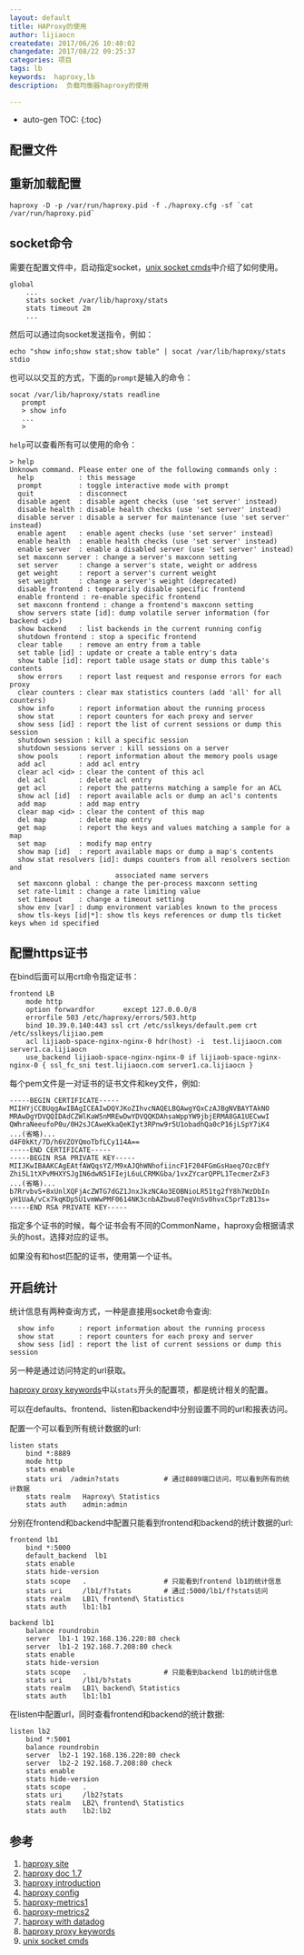 ```yaml
---
layout: default
title: HAProxy的使用
author: lijiaocn
createdate: 2017/06/26 10:40:02
changedate: 2017/08/22 09:25:37
categories: 项目
tags: lb
keywords:  haproxy,lb 
description:  负载均衡器haproxy的使用

---
```


* auto-gen TOC:
{:toc}

## 配置文件

## 重新加载配置

	haproxy -D -p /var/run/haproxy.pid -f ./haproxy.cfg -sf `cat /var/run/haproxy.pid`

## socket命令

需要在配置文件中，启动指定socket，[unix socket cmds][9]中介绍了如何使用。

	global
	    ...
	    stats socket /var/lib/haproxy/stats
	    stats timeout 2m
	    ...

然后可以通过向socket发送指令，例如：

	echo "show info;show stat;show table" | socat /var/lib/haproxy/stats stdio

也可以以交互的方式，下面的`prompt`是输入的命令：

	socat /var/lib/haproxy/stats readline
	   prompt
	   > show info
	   ...
	   >

`help`可以查看所有可以使用的命令：

	> help
	Unknown command. Please enter one of the following commands only :
	  help           : this message
	  prompt         : toggle interactive mode with prompt
	  quit           : disconnect
	  disable agent  : disable agent checks (use 'set server' instead)
	  disable health : disable health checks (use 'set server' instead)
	  disable server : disable a server for maintenance (use 'set server' instead)
	  enable agent   : enable agent checks (use 'set server' instead)
	  enable health  : enable health checks (use 'set server' instead)
	  enable server  : enable a disabled server (use 'set server' instead)
	  set maxconn server : change a server's maxconn setting
	  set server     : change a server's state, weight or address
	  get weight     : report a server's current weight
	  set weight     : change a server's weight (deprecated)
	  disable frontend : temporarily disable specific frontend
	  enable frontend : re-enable specific frontend
	  set maxconn frontend : change a frontend's maxconn setting
	  show servers state [id]: dump volatile server information (for backend <id>)
	  show backend   : list backends in the current running config
	  shutdown frontend : stop a specific frontend
	  clear table    : remove an entry from a table
	  set table [id] : update or create a table entry's data
	  show table [id]: report table usage stats or dump this table's contents
	  show errors    : report last request and response errors for each proxy
	  clear counters : clear max statistics counters (add 'all' for all counters)
	  show info      : report information about the running process
	  show stat      : report counters for each proxy and server
	  show sess [id] : report the list of current sessions or dump this session
	  shutdown session : kill a specific session
	  shutdown sessions server : kill sessions on a server
	  show pools     : report information about the memory pools usage
	  add acl        : add acl entry
	  clear acl <id> : clear the content of this acl
	  del acl        : delete acl entry
	  get acl        : report the patterns matching a sample for an ACL
	  show acl [id]  : report available acls or dump an acl's contents
	  add map        : add map entry
	  clear map <id> : clear the content of this map
	  del map        : delete map entry
	  get map        : report the keys and values matching a sample for a map
	  set map        : modify map entry
	  show map [id]  : report available maps or dump a map's contents
	  show stat resolvers [id]: dumps counters from all resolvers section and
	                          associated name servers
	  set maxconn global : change the per-process maxconn setting
	  set rate-limit : change a rate limiting value
	  set timeout    : change a timeout setting
	  show env [var] : dump environment variables known to the process
	  show tls-keys [id|*]: show tls keys references or dump tls ticket keys when id specified

## 配置https证书

在bind后面可以用crt命令指定证书：

	frontend LB
	    mode http
	    option forwardfor       except 127.0.0.0/8
	    errorfile 503 /etc/haproxy/errors/503.http
	    bind 10.39.0.140:443 ssl crt /etc/sslkeys/default.pem crt /etc/sslkeys/lijiao.pem
	    acl lijiaob-space-nginx-nginx-0 hdr(host) -i  test.lijiaocn.com server1.ca.lijiaocn
	    use_backend lijiaob-space-nginx-nginx-0 if lijiaob-space-nginx-nginx-0 { ssl_fc_sni test.lijiaocn.com server1.ca.lijiaocn }

每个pem文件是一对证书的证书文件和key文件，例如:

	-----BEGIN CERTIFICATE-----
	MIIHYjCCBUqgAwIBAgICEAIwDQYJKoZIhvcNAQELBQAwgYQxCzAJBgNVBAYTAkNO
	MRAwDgYDVQQIDAdCZWlKaW5nMREwDwYDVQQKDAhsaWppYW9jbjERMA8GA1UECwwI
	QWhraNeeufoP0u/0H2sJCAweKkaQeKIyt3RPnw9r5U1obadhQa0cP16jLSpY7iK4
	...(省略)...
	d4F0kKt/7D/h6VZOYQmoTbfLCy114A==
	-----END CERTIFICATE-----
	-----BEGIN RSA PRIVATE KEY-----
	MIIJKwIBAAKCAgEAtfAWQqsYZ/M9xAJQhWNhofiincF1F204FGmGsHaeq7OzcBfY
	Zhi5L1tXPvMHXYSJgIN6dwN51FIejL6uLCRMKGba/1vxZYcarQPPL1TecmerZxF3
	...(省略)...
	b7RrvbvS+8xUnlXQFjAcZWTG7dGZ1JnxJkzNCAo3EOBNioLR51tg2fY8h7WzDbIn
	yH1UaA/vCx7kqKDp5U1vmWwPMF0614NK3cnbAZbwu87eqVnSv0hvxC5prTzB13s=
	-----END RSA PRIVATE KEY-----

指定多个证书的时候，每个证书会有不同的CommonName，haproxy会根据请求头的host，选择对应的证书。

如果没有和host匹配的证书，使用第一个证书。

## 开启统计

统计信息有两种查询方式，一种是直接用socket命令查询:

	  show info      : report information about the running process
	  show stat      : report counters for each proxy and server
	  show sess [id] : report the list of current sessions or dump this session

另一种是通过访问特定的url获取。

[haproxy proxy keywords][8]中以`stats`开头的配置项，都是统计相关的配置。

可以在defaults、frontend、listen和backend中分别设置不同的url和报表访问。

配置一个可以看到所有统计数据的url:

	listen stats
	    bind *:8889
	    mode http
	    stats enable
	    stats uri  /admin?stats           # 通过8889端口访问，可以看到所有的统计数据
	    stats realm   Haproxy\ Statistics
	    stats auth    admin:admin

分别在frontend和backend中配置只能看到frontend和backend的统计数据的url:

	frontend lb1
	    bind *:5000
	    default_backend  lb1
	    stats enable
	    stats hide-version
	    stats scope   .                   # 只能看到frontend lb1的统计信息
	    stats uri     /lb1/f?stats        # 通过:5000/lb1/f?stats访问
	    stats realm   LB1\ frontend\ Statistics
	    stats auth    lb1:lb1
	
	backend lb1
	    balance roundrobin
	    server  lb1-1 192.168.136.220:80 check
	    server  lb1-2 192.168.7.208:80 check
	    stats enable
	    stats hide-version
	    stats scope   .                   # 只能看到backend lb1的统计信息
	    stats uri     /lb1/b?stats
	    stats realm   LB1\ backend\ Statistics
	    stats auth    lb1:lb1

在listen中配置url，同时查看frontend和backend的统计数据:

	listen lb2
	    bind *:5001
	    balance roundrobin
	    server  lb2-1 192.168.136.220:80 check
	    server  lb2-2 192.168.7.208:80 check
	    stats enable
	    stats hide-version
	    stats scope   .
	    stats uri     /lb2?stats
	    stats realm   LB2\ frontend\ Statistics
	    stats auth    lb2:lb2

## 参考

1. [haproxy site][1]
2. [haproxy doc 1.7][2]
3. [haproxy introduction][3]
4. [haproxy config][4]
5. [haproxy-metrics1][5]
6. [haproxy-metrics2][6]
7. [haproxy with datadog][7]
8. [haproxy proxy keywords][8]
9. [unix socket cmds][9]

[1]: http://www.haproxy.org/  "haproxy site" 
[2]: http://www.haproxy.org/#doc1.7 "haproxy doc v1.7"
[3]: http://cbonte.github.io/haproxy-dconv/1.7/intro.html#1 "haproxy introduction"
[4]: http://cbonte.github.io/haproxy-dconv/1.7/configuration.html "haproxy config"
[5]: https://www.datadoghq.com/blog/monitoring-haproxy-performance-metrics/ "haproxy-metrics-1"
[6]: https://www.datadoghq.com/blog/how-to-collect-haproxy-metrics/  "haproxy-metrics-2"
[7]: https://www.datadoghq.com/blog/monitor-haproxy-with-datadog/ "haproxy with datadog"
[8]: http://cbonte.github.io/haproxy-dconv/1.7/configuration.html#4.1 "haproxy proxy keywords"
[9]: http://cbonte.github.io/haproxy-dconv/1.7/management.html#9.3 "unix socket cmds"
